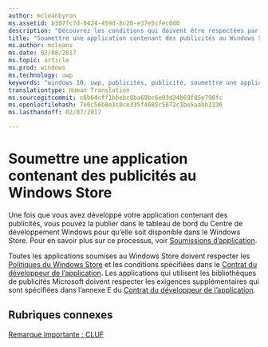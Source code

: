 ```yaml
---
author: mcleanbyron
ms.assetid: b307fc7d-0424-459d-8c20-e37e5cfec0d0
description: "Découvrez les conditions qui doivent être respectées par les applications qui utilisent les bibliothèques de publicités Microsoft avant de pouvoir être publiées dans le Windows Store."
title: "Soumettre une application contenant des publicités au Windows Store"
ms.author: mcleans
ms.date: 02/08/2017
ms.topic: article
ms.prod: windows
ms.technology: uwp
keywords: "windows 10, uwp, publicités, publicité, soumettre une application"
translationtype: Human Translation
ms.sourcegitcommit: c6b64cff1bbebc8ba69bc6e03d34b69f85e798fc
ms.openlocfilehash: 7e0c56b8e1c0ce335f4685c5872c1be5aabb1336
ms.lasthandoff: 02/07/2017

---
```


# <a name="submit-an-app-with-ads-to-the-windows-store"></a>Soumettre une application contenant des publicités au Windows Store


Une fois que vous avez développé votre application contenant des publicités, vous pouvez la publier dans le tableau de bord du Centre de développement Windows pour qu’elle soit disponible dans le Windows Store. Pour en savoir plus sur ce processus, voir [Soumissions d’application](https://msdn.microsoft.com/windows/uwp/publish/app-submissions).

Toutes les applications soumises au Windows Store doivent respecter les [Politiques du Windows Store](https://msdn.microsoft.com/library/windows/apps/dn764944.aspx) et les conditions spécifiées dans le [Contrat du développeur de l’application](https://msdn.microsoft.com/library/windows/apps/hh694058.aspx). Les applications qui utilisent les bibliothèques de publicités Microsoft doivent respecter les exigences supplémentaires qui sont spécifiées dans l’annexe E du [Contrat du développeur de l’application](https://msdn.microsoft.com/library/windows/apps/hh694058.aspx).

## <a name="related-topics"></a>Rubriques connexes


[Remarque importante : CLUF](important-notice-eula.md)

 

 

